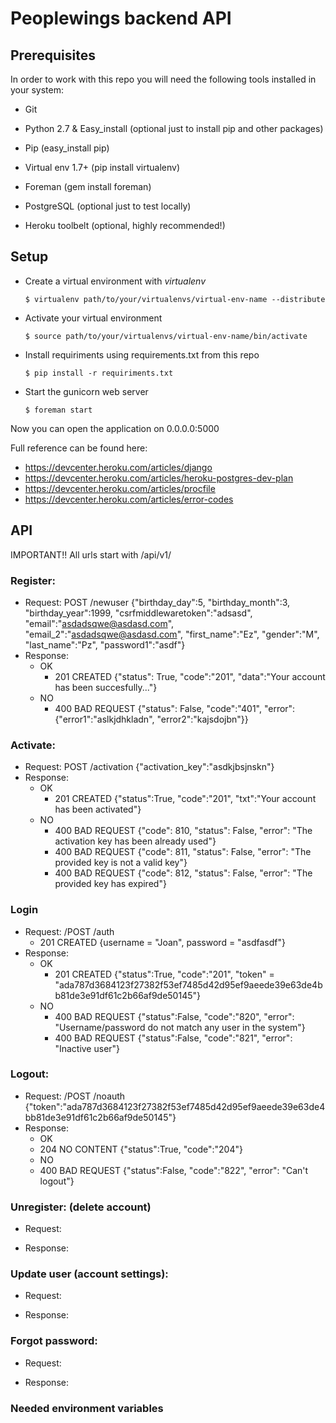 # Peoplewings backend API

## Prerequisites

In order to work with this repo you will need the following tools installed in your system:

- Git
- Python 2.7 & Easy_install (optional just to install pip and other packages)
- Pip (easy_install pip)
- Virtual env 1.7+ (pip install virtualenv)
- Foreman (gem install foreman)

- PostgreSQL (optional just to test locally)
- Heroku toolbelt (optional, highly recommended!)


## Setup
- Create a virtual environment with *virtualenv*

    `$ virtualenv path/to/your/virtualenvs/virtual-env-name --distribute`

- Activate your virtual environment

    `$ source path/to/your/virtualenvs/virtual-env-name/bin/activate`

- Install requiriments using requirements.txt from this repo

    `$ pip install -r requiriments.txt`

- Start the gunicorn web server

    `$ foreman start`

Now you can open the application on 0.0.0.0:5000

Full reference can be found here:

- https://devcenter.heroku.com/articles/django
- https://devcenter.heroku.com/articles/heroku-postgres-dev-plan
- https://devcenter.heroku.com/articles/procfile
- https://devcenter.heroku.com/articles/error-codes
 
## API

IMPORTANT!! All urls start with /api/v1/
### Register:
 - Request:
    POST /newuser
    {"birthday_day":5, "birthday_month":3, "birthday_year":1999, "csrfmiddlewaretoken":"adsasd", "email":"asdadsqwe@asdasd.com", "email_2":"asdadsqwe@asdasd.com", "first_name":"Ez", "gender":"M", "last_name":"Pz", "password1":"asdf"}
 - Response:
   - OK
     - 201 CREATED {"status": True, "code":"201", "data":"Your account has been succesfully..."}
   - NO 
     - 400 BAD REQUEST {"status": False, "code":"401", "error":{"error1":"aslkjdhkladn", "error2":"kajsdojbn"}}

### Activate:
 - Request:
    POST /activation
    {"activation_key":"asdkjbsjnskn"}
 - Response:
   - OK 
     - 201 CREATED {"status":True, "code":"201", "txt":"Your account has been activated"}
   - NO
     - 400 BAD REQUEST {"code": 810, "status": False, "error": "The activation key has been already used"}
     - 400 BAD REQUEST {"code": 811, "status": False, "error": "The provided key is not a valid key"}
     - 400 BAD REQUEST {"code": 812, "status": False, "error": "The provided key has expired"}
### Login
 - Request:
    /POST /auth
     - 201 CREATED {username = "Joan", password = "asdfasdf"}
 - Response:
   - OK
     - 201 CREATED {"status":True, "code":"201", "token" = "ada787d3684123f27382f53ef7485d42d95ef9aeede39e63de4bb81de3e91df61c2b66af9de50145"}
   - NO
     - 400 BAD REQUEST {"status":False, "code":"820", "error": "Username/password do not match any user in the system"}
     - 400 BAD REQUEST {"status":False, "code":"821", "error": "Inactive user"}
### Logout:
 - Request:
    /POST /noauth
    {"token":"ada787d3684123f27382f53ef7485d42d95ef9aeede39e63de4bb81de3e91df61c2b66af9de50145"}
 - Response:
   - OK
    - 204 NO CONTENT {"status":True, "code":"204"}
   - NO
    - 400 BAD REQUEST {"status":False, "code":"822", "error": "Can\'t logout"}
    

### Unregister: (delete account)
 - Request:

 - Response:

### Update user (account settings):
 - Request:

 - Response:

### Forgot password:
 - Request:

 - Response:

### Needed environment variables
